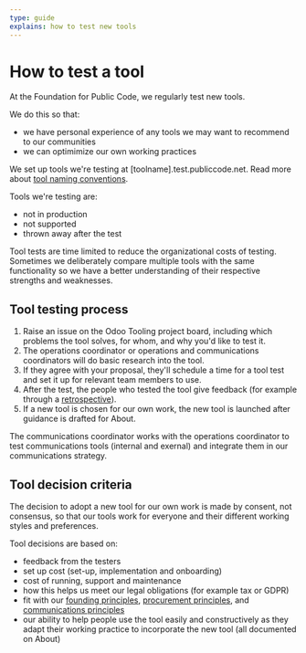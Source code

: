 ```yaml
---
type: guide
explains: how to test new tools
---
```


# How to test a tool

At the Foundation for Public Code, we regularly test new tools.

We do this so that:

* we have personal experience of any tools we may want to recommend to our communities
* we can optimimize our own working practices

We set up tools we're testing at [toolname].test.publiccode.net. Read more about [tool naming conventions](tool-and-email-naming-conventions.md).

Tools we're testing are:

* not in production
* not supported
* thrown away after the test

Tool tests are time limited to reduce the organizational costs of testing. Sometimes we deliberately compare multiple tools with the same functionality so we have a better understanding of their respective strengths and weaknesses.

## Tool testing process

1. Raise an issue on the Odoo Tooling project board, including which problems the tool solves, for whom, and why you'd like to test it.
2. The operations coordinator or operations and communications coordinators will do basic research into the tool.
3. If they agree with your proposal, they'll schedule a time for a tool test and set it up for relevant team members to use.
4. After the test, the people who tested the tool give feedback (for example through a [retrospective](../staff-meetings/retrospective.html)).
5. If a new tool is chosen for our own work, the new tool is launched after guidance is drafted for About.

The communications coordinator works with the operations coordinator to test communications tools (internal and exernal) and integrate them in our communications strategy.

## Tool decision criteria

The decision to adopt a new tool for our own work is made by consent, not consensus, so that our tools work for everyone and their different working styles and preferences.

Tool decisions are based on:

* feedback from the testers
* set up cost (set-up, implementation and onboarding)
* cost of running, support and maintenance
* how this helps us meet our legal obligations (for example tax or GDPR)
* fit with our [founding principles](../../organization/mission.md), [procurement principles](../procurement/principles.md), and [communications principles](../communication/communication-principles.md)
* our ability to help people use the tool easily and constructively as they adapt their working practice to incorporate the new tool (all documented on About)
